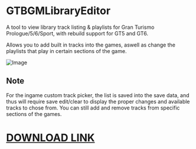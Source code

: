# GTBGMLibraryEditor
A tool to view library track listing &amp; playlists for Gran Turismo Prologue/5/6/Sport, with rebuild support for GT5 and GT6.

Allows you to add built in tracks into the games, aswell as change the playlists that play in certain sections of the game.

![Image](https://cdn.discordapp.com/attachments/615245340773187602/763967444741783562/unknown.png)
## Note
For the ingame custom track picker, the list is saved into the save data, and thus will require save edit/clear to display the proper changes and available tracks to chose from.
You can still add and remove tracks from specific sections of the games.

# [DOWNLOAD LINK](https://github.com/Nenkai/GTBGMLibraryEditor/releases)
